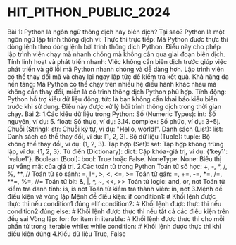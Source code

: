 # HIT_PITHON_PUBLIC_2024
Bài 1: Python là ngôn ngữ thông dịch hay biên dịch? Tại sao?
Python là một ngôn ngữ lập trình thông dịch vì:
  Thực thi trực tiếp: Mã Python được thực thi dòng lệnh theo dòng lệnh bởi trình thông dịch Python. Điều này cho phép lập trình viên chạy mã nhanh chóng mà không cần qua giai đoạn biên dịch.
  Tính linh hoạt và phát triển nhanh: Việc không cần biên dịch trước giúp việc phát triển và gỡ lỗi mã Python nhanh chóng và dễ dàng hơn. Lập trình viên có thể thay đổi mã và chạy lại ngay lập tức để kiểm tra kết quả.
  Khả năng đa nền tảng: Mã Python có thể chạy trên nhiều hệ điều hành khác nhau mà không cần thay đổi, miễn là có trình thông dịch Python phù hợp.
  Tính động: Python hỗ trợ kiểu dữ liệu động, tức là bạn không cần khai báo kiểu biến trước khi sử dụng. Điều này được xử lý bởi trình thông dịch trong thời gian chạy.
Bài 2:
1.Các kiểu dữ liệu trong Python:
Số (Numeric Types):
int: Số nguyên, ví dụ: 5.
float: Số thực, ví dụ: 3.14.
complex: Số phức, ví dụ: 3+5j.
Chuỗi (String):
str: Chuỗi ký tự, ví dụ: "Hello, world!".
Danh sách (List):
list: Danh sách có thể thay đổi, ví dụ: [1, 2, 3].
Bộ dữ liệu (Tuple):
tuple: Bộ không thể thay đổi, ví dụ: (1, 2, 3).
Tập hợp (Set):
set: Tập hợp không trùng lặp, ví dụ: {1, 2, 3}.
Từ điển (Dictionary):
dict: Cặp khóa-giá trị, ví dụ: {'key1': 'value1'}.
Boolean (Bool):
bool: True hoặc False.
NoneType:
None: Biểu thị sự vắng mặt của giá trị.
2.Các toán tử trong Python
Toán tử số học: +, -, *, /, %, **, //
Toán tử so sánh: =, !=, >, <, <=, >=
Toán tử gán: =, +=, -=, *=, /=, **=, %=, //=
Toán tử bit: &, |, ^, ~, <<, >>
Toán tử logic: and, or, not
Toán tử kiểm tra danh tính: is, is not
Toán tử kiểm tra thành viên: in, not 
3.Mệnh đề điều kiện và vòng lặp
Mệnh đề điều kiện:
if condition1:
    # Khối lệnh được thực thi nếu condition1 đúng
elif condition2:
    # Khối lệnh được thực thi nếu condition2 đúng
else:
    # Khối lệnh được thực thi nếu tất cả các điều kiện trên đều sai
Vòng lặp:
  for:
      for item in iterable:
    # Khối lệnh được thực thi cho mỗi phần tử trong iterable
  while: 
      while condition:
    # Khối lệnh được thực thi khi điều kiện đúng
4.Kiểu dữ liệu True, False

